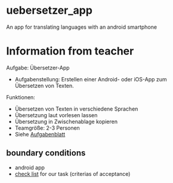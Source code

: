 # uebersetzer_app
An app for translating languages with an android smartphone

# Information from teacher
Aufgabe: Übersetzer-App
- Aufgabenstellung: Erstellen einer Android- oder iOS-App zum
Übersetzen von Texten.

Funktionen:
- Übersetzen von Texten in verschiedene Sprachen
- Übersetzung laut vorlesen lassen
- Übersetzung in Zwischenablage kopieren
- Teamgröße: 2-3 Personen
- Siehe [Aufgabenblatt](https://sapphire-snowman-8b2.notion.site/bersetzer-App-b3580470ae9346239550a25017f6b432)

## boundary conditions
- android app
- [check list](https://sapphire-snowman-8b2.notion.site/bersetzer-App-b3580470ae9346239550a25017f6b432) for our task (criterias of acceptance)
